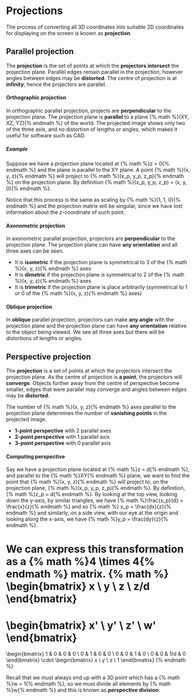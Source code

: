 # Projections

The process of converting all 3D coordinates into suitable 2D coordinates for displaying on the screen is known as **projection**.

## Parallel projection
The **projection** is the set of points at which the **projectors intersect** the projection plane. Parallel edges remain parallel in the projection, however angles between edges may be **distorted**. The centre of projection is at **infinity**, hence the projectors are parallel.

#### Orthographic projection
In orthographic parallel projection, projects are **perpendicular** to the projection plane. The projection plane is **parallel** to a plane {% math %}(XY, XZ, YZ){% endmath %} of the world. The projected image shows only two of the three axis, and no distortion of lengths or angles, which makes it useful for software such as CAD.

##### Example
Suppose we have a projection plane located at {% math %}z = 0{% endmath %} and the plane is parallel to the XY plane. A point {% math %}(x, y, z){% endmath %} will project to {% math %}(x_p, y_p, z_p){% endmath %} on the projection plane. By definition {% math %}(x_p, y_p, z_p) = (x, y, 0){% endmath %}.

Notice that this process is the same as scaling by {% math %}(1, 1, 0){% endmath %} and the projection matrix will be singular, since we have lost information about the *z*-coordinate of such point.

#### Axonometric projection
In axonometric parallel projection, projectors are **perpendicular** to the projection plane. The projection plane can have **any orientation** and all three axes can be seen.

- It is **isometric** if the projection plane is symmetrical to 3 of the {% math %}(x, y, z){% endmath %} axes
- It is **dimetric** if the projection plane is symmetrical to 2 of the {% math %}(x, y, z){% endmath %} axes
- It is **trimetric** if the projection plane is place arbitrarily (symmetrical to 1 or 0 of the {% math %}(x, y, z){% endmath %} axes)

#### Oblique projection
In **oblique** parallel projection, projectors can make **any angle** with the projection plane and the projection plane can have **any orientation** relative to the object being viewed. We see all three axes but there will be distortions of lengths or angles.

## Perspective projection
The **projection** is a set of points at which the projectors intersect the projection plane. As the centre of projection is **a point**, the projectors will **converge**. Objects further away from the centre of perspective become smaller, edges that were parallel may converge and angles between edges may be **distorted**.

The number of {% math %}(x, y, z){% endmath %} axes parallel to the projection plane determines the number of **vanishing points** in the projected image.
- **1-point perspective** with 2 parallel axes
- **2-point perspective** with 1 parallel axis
- **3-point perspective** with 0 parallel axis

#### Computing perspective
Say we have a projection plane located at {% math %}z = d{% endmath %}, and parallel to the {% math %}XY{% endmath %} plane, we want to find the point that {% math %}(x, y, z){% endmath %} will project to, on the projection plane, {% math %}(x_p, y_p, z_p){% endmath %}. By definition, {% math %}z_p = d{% endmath %}. By looking at the top view, looking down the y-axis, by similar triangles, we have {% math %}\frac{x_p}{d} = \frac{x}{z}{% endmath %} and so {% math %} x_p = \frac{dx}{z}{% endmath %} and similarly, on a side view, with our eye at the origin and looking along the x-axis, we have {% math %}y_p = \frac{dy}{z}{% endmath %}.

We can express this transformation as a {% math %}4 \times 4{% endmath %} matrix.
{% math %}
\begin{bmatrix}
    x \\
    y \\
    z \\
    z/d
\end{bmatrix}
=
\begin{bmatrix}
    x' \\
    y' \\
    z' \\
    w'
\end{bmatrix}
=
\begin{bmatrix}
    1 & 0 & 0 & 0 \\
    0 & 1 & 0 & 0 \\
    0 & 0 & 1 & 0 \\
    0 & 0 & 1/d & 0
\end{bmatrix}
\cdot
\begin{bmatrix}
    x \\
    y \\
    z \\
    1
\end{bmatrix}
{% endmath %}

Recall that we must always end up with a 3D point which has a {% math %}w = 1{% endmath %}, so we must divide all elements by {% math %}w{% endmath %} and this is known as **perspective division**.